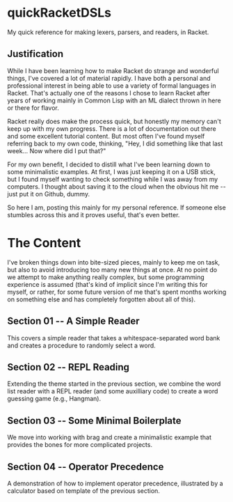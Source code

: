 # quickRacketDSLs

My quick reference for making lexers, parsers, and readers, in Racket.

## Justification

While I have been learning how to make Racket do strange and wonderful things, I've covered a lot of material rapidly. 
I have both a personal and professional interest in being able to use a variety of formal languages in Racket. 
That's actually one of the reasons I chose to learn Racket after years of working mainly in Common Lisp with an ML dialect thrown in here or there for flavor.

Racket really does make the process quick, but honestly my memory can't keep up with my own progress. 
There is a lot of documentation out there and some excellent tutorial content. 
But most often I've found myself referring back to my own code, thinking, "Hey, I did something like that last week... Now where did I put that?"

For my own benefit, I decided to distill what I've been learning down to some minimalistic examples.
At first, I was just keeping it on a USB stick, but I found myself wanting to check something while I was away from my computers.
I thought about saving it to the cloud when the obvious hit me -- just put it on Github, dummy.

So here I am, posting this mainly for my personal reference.
If someone else stumbles across this and it proves useful, that's even better.

# The Content

I've broken things down into bite-sized pieces, mainly to keep me on task, but also to avoid introducing too many new things at once.
At no point do we attempt to make anything really complex, but some programming experience is assumed (that's kind of implicit since I'm writing this for myself, or rather, for some future version of me that's spent months working on something else and has completely forgotten about all of this).

## Section 01 -- A Simple Reader

This covers a simple reader that takes a whitespace-separated word bank and creates a procedure to randomly select a word.

## Section 02 -- REPL Reading

Extending the theme started in the previous section, we combine the word list reader with a REPL reader (and some auxilliary code) to create a word guessing game (e.g., Hangman).

## Section 03 -- Some Minimal Boilerplate

We move into working with brag and create a minimalistic example that provides the bones for more complicated projects.

## Section 04 -- Operator Precedence

A demonstration of how to implement operator precedence, illustrated by a calculator based on template of the previous section.
